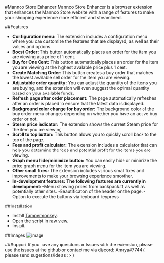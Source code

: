 #Mannco Store Enhancer
Mannco Store Enhancer is a browser extension that enhances the Mannco Store website with a range of features to make your shopping experience more efficient and streamlined.

##Features
- **Configuration menu:** The extension includes a configuration menu where you can customize the features that are displayed, as well as their values and options.
- **Boost Order:** This button automatically places an order for the item you are viewing at a price of 1 cent.
- **Buy for One Cent:** This button automatically places an order for the item you are viewing at the highest available price plus 1 cent.
- **Create Matching Order:** This button creates a buy order that matches the lowest available sell order for the item you are viewing.
- **Adjustable order quantity:** You can adjust the quantity of the items you are buying, and the extension will even suggest the optimal quantity based on your available funds.
- **Refresh page after order placement:** The page automatically refreshes after an order is placed to ensure that the latest data is displayed.
- **Background color change for buy order:** The background color of the buy order menu changes depending on whether you have an active buy order or not.
- **Steam price indicator:** The extension shows the current Steam price for the item you are viewing.
- **Scroll to top button:** This button allows you to quickly scroll back to the top of the page.
- **Fees and profit calculator:** The extension includes a calculator that can help you determine the fees and potential profit for the items you are viewing.
- **Graph menu hide/minimize button:** You can easily hide or minimize the price graph menu for the item you are viewing.
- **Other small fixes:** The extension includes various small fixes and improvements to make your browsing experience smoother.
- **In-development features: The following features are currently in development:**
 -Menu showing prices from backpack.tf, as well as potentially other sites.
 -Beautification of the header on the page.
 -Option to execute the buttons via keyboard keypress

##Installation
 - Install [Tampermonkey](https://www.tampermonkey.net/). 
 - Open the script in [raw view](.user.js).
 - Install.

##Images
![image](https://user-images.githubusercontent.com/63087780/226517764-965a2dd9-1b29-4203-810e-b388540a2451.png)

##Support
If you have any questions or issues with the extension, please use the issues at the github or contact me via discord: Amaya#7744 ( please send sugestions/ideias :> )
